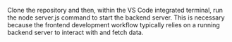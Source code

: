 Clone the repository and then, within the VS Code integrated terminal, run the node server.js command to start the backend server. This is necessary because the frontend development workflow typically relies on a running backend server to interact with and fetch data.
